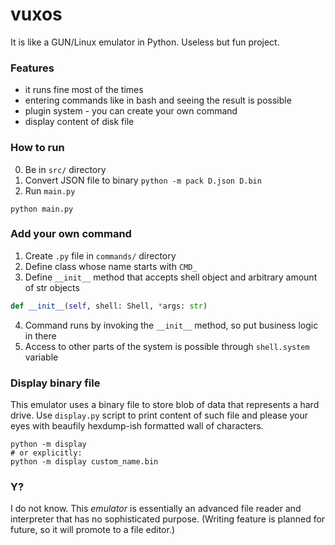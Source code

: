 # vuxos
It is like a GUN/Linux emulator in Python. Useless but fun project.
### Features
- it runs fine most of the times
- entering commands like in bash and seeing the result is possible
- plugin system - you can create your own command
- display content of disk file
### How to run
0. Be in `src/` directory
1. Convert JSON file to binary
`python -m pack D.json D.bin`
2. Run `main.py`
```shell
python main.py
```
### Add your own command
1. Create `.py` file in `commands/` directory
2. Define class whose name starts with `CMD_`
3. Define `__init__` method that accepts shell object and arbitrary amount of str objects
```python
def __init__(self, shell: Shell, *args: str)
```
4. Command runs by invoking the `__init__` method, so put business logic in there
5. Access to other parts of the system is possible through `shell.system` variable
### Display binary file
This emulator uses a binary file to store blob of data that represents a hard drive. Use `display.py` script to print content of such file and please your eyes with beaufily hexdump-ish formatted wall of characters.
```shell
python -m display
# or explicitly:
python -m display custom_name.bin
```
### Y?
I do not know. This _emulator_ is essentially an advanced file reader and interpreter that has no sophisticated purpose. (Writing feature is planned for future, so it will promote to a file editor.)